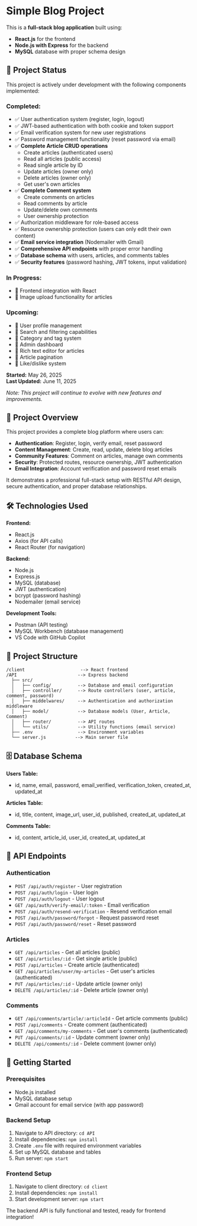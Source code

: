 # Simple Blog Project

This is a **full-stack blog application** built using:

- **React.js** for the frontend
- **Node.js with Express** for the backend
- **MySQL** database with proper schema design

## 🚧 Project Status

This project is actively under development with the following components implemented:

### Completed:

- ✅ User authentication system (register, login, logout)
- ✅ JWT-based authentication with both cookie and token support
- ✅ Email verification system for new user registrations
- ✅ Password management functionality (reset password via email)
- ✅ **Complete Article CRUD operations**
  - Create articles (authenticated users)
  - Read all articles (public access)
  - Read single article by ID
  - Update articles (owner only)
  - Delete articles (owner only)
  - Get user's own articles
- ✅ **Complete Comment system**
  - Create comments on articles
  - Read comments by article
  - Update/delete own comments
  - User ownership protection
- ✅ Authorization middleware for role-based access
- ✅ Resource ownership protection (users can only edit their own content)
- ✅ **Email service integration** (Nodemailer with Gmail)
- ✅ **Comprehensive API endpoints** with proper error handling
- ✅ **Database schema** with users, articles, and comments tables
- ✅ **Security features** (password hashing, JWT tokens, input validation)

### In Progress:

- 🔄 Frontend integration with React
- 🔄 Image upload functionality for articles

### Upcoming:

- 📅 User profile management
- 📅 Search and filtering capabilities
- 📅 Category and tag system
- 📅 Admin dashboard
- 📅 Rich text editor for articles
- 📅 Article pagination
- 📅 Like/dislike system

**Started:** May 26, 2025  
**Last Updated:** June 11, 2025

_Note: This project will continue to evolve with new features and improvements._

## 📌 Project Overview

This project provides a complete blog platform where users can:

- **Authentication**: Register, login, verify email, reset password
- **Content Management**: Create, read, update, delete blog articles
- **Community Features**: Comment on articles, manage own comments
- **Security**: Protected routes, resource ownership, JWT authentication
- **Email Integration**: Account verification and password reset emails

It demonstrates a professional full-stack setup with RESTful API design, secure authentication, and proper database relationships.

## 🛠 Technologies Used

**Frontend:**

- React.js
- Axios (for API calls)
- React Router (for navigation)

**Backend:**

- Node.js
- Express.js
- MySQL (database)
- JWT (authentication)
- bcrypt (password hashing)
- Nodemailer (email service)

**Development Tools:**

- Postman (API testing)
- MySQL Workbench (database management)
- VS Code with GitHub Copilot

## 📁 Project Structure

```
/client                     --> React frontend
/API                       --> Express backend
  ├── src/
  │   ├── config/          --> Database and email configuration
  │   ├── controller/      --> Route controllers (user, article, comment, password)
  │   ├── middelwares/     --> Authentication and authorization middleware
  │   ├── model/           --> Database models (User, Article, Comment)
  │   ├── router/          --> API routes
  │   └── utils/           --> Utility functions (email service)
  ├── .env                 --> Environment variables
  └── server.js           --> Main server file
```

## 🗄️ Database Schema

**Users Table:**

- id, name, email, password, email_verified, verification_token, created_at, updated_at

**Articles Table:**

- id, title, content, image_url, user_id, published, created_at, updated_at

**Comments Table:**

- id, content, article_id, user_id, created_at, updated_at

## 🔌 API Endpoints

### Authentication

- `POST /api/auth/register` - User registration
- `POST /api/auth/login` - User login
- `POST /api/auth/logout` - User logout
- `GET /api/auth/verify-email/:token` - Email verification
- `POST /api/auth/resend-verification` - Resend verification email
- `POST /api/auth/password/forgot` - Request password reset
- `POST /api/auth/password/reset` - Reset password

### Articles

- `GET /api/articles` - Get all articles (public)
- `GET /api/articles/:id` - Get single article (public)
- `POST /api/articles` - Create article (authenticated)
- `GET /api/articles/user/my-articles` - Get user's articles (authenticated)
- `PUT /api/articles/:id` - Update article (owner only)
- `DELETE /api/articles/:id` - Delete article (owner only)

### Comments

- `GET /api/comments/article/:articleId` - Get article comments (public)
- `POST /api/comments` - Create comment (authenticated)
- `GET /api/comments/my-comments` - Get user's comments (authenticated)
- `PUT /api/comments/:id` - Update comment (owner only)
- `DELETE /api/comments/:id` - Delete comment (owner only)

## 🚀 Getting Started

### Prerequisites

- Node.js installed
- MySQL database setup
- Gmail account for email service (with app password)

### Backend Setup

1. Navigate to API directory: `cd API`
2. Install dependencies: `npm install`
3. Create `.env` file with required environment variables
4. Set up MySQL database and tables
5. Run server: `npm start`

### Frontend Setup

1. Navigate to client directory: `cd client`
2. Install dependencies: `npm install`
3. Start development server: `npm start`

The backend API is fully functional and tested, ready for frontend integration!

